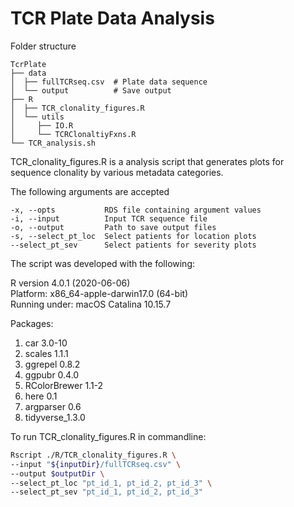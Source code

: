 # TCR Plate Data Analysis

Folder structure

    TcrPlate
    ├── data
    │  ├── fullTCRseq.csv  # Plate data sequence
    │  └── output          # Save output
    ├── R
    │  ├── TCR_clonality_figures.R
    │  └── utils
    │     ├── IO.R
    │     └── TCRClonaltiyFxns.R
    └── TCR_analysis.sh

TCR_clonality_figures.R is a analysis script that generates plots for sequence clonality by various metadata categories. 

The following arguments are accepted

    -x, --opts           RDS file containing argument values
    -i, --input          Input TCR sequence file
    -o, --output         Path to save output files
    -s, --select_pt_loc  Select patients for location plots
    --select_pt_sev      Select patients for severity plots

The script was developed with the following:

R version 4.0.1 (2020-06-06)  
Platform: x86_64-apple-darwin17.0 (64-bit)  
Running under: macOS Catalina 10.15.7  

Packages: 
1. car 3.0-10
2. scales 1.1.1
3. ggrepel 0.8.2
4. ggpubr 0.4.0
5. RColorBrewer 1.1-2
6. here 0.1
7. argparser 0.6
8. tidyverse_1.3.0   

To run TCR_clonality_figures.R in commandline:

```bash
Rscript ./R/TCR_clonality_figures.R \
--input "${inputDir}/fullTCRseq.csv" \
--output $outputDir \
--select_pt_loc "pt_id_1, pt_id_2, pt_id_3" \
--select_pt_sev "pt_id_1, pt_id_2, pt_id_3"
```
